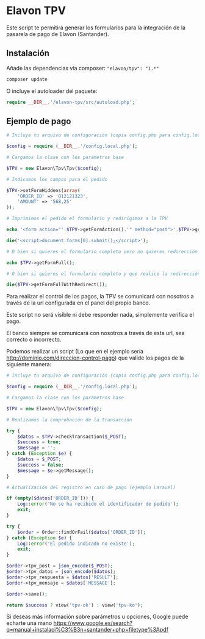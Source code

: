 Elavon TPV
=====

Este script te permitirá generar los formularios para la integración de la pasarela de pago de Elavon (Santander).

## Instalación

Añade las dependencias vía composer: `"elavon/tpv": "1.*"`

```bash
composer update
```

O incluye el autoloader del paquete:

```php
require __DIR__.'/elavon-tpv/src/autoload.php';
```

## Ejemplo de pago

```php
# Incluye tu arquivo de configuración (copia config.php para config.local.php)

$config = require (__DIR__.'/config.local.php');

# Cargamos la clase con los parámetros base

$TPV = new Elavon\Tpv\Tpv($config);

# Indicamos los campos para el pedido

$TPV->setFormHiddens(array(
    'ORDER_ID' => '012121323',
    'AMOUNT' => '568,25'
));

# Imprimimos el pedido el formulario y redirigimos a la TPV

echo '<form action="'.$TPV->getFormAction().'" method="post">'.$TPV->getFormHiddens().'</form>';

die('<script>document.forms[0].submit();</script>');

# O bien si quieres el formulario completo pero no quieres redirección

echo $TPV->getFormFull();

# O bien si quieres el formulario completo y que realice la redirección al momento

die($TPV->getFormFullWithRedirect());

```

Para realizar el control de los pagos, la TPV se comunicará con nosotros a través de la url configurada en el panel del propio banco.

Este script no será visible ni debe responder nada, simplemente verifica el pago.

El banco siempre se comunicará con nosotros a través de esta url, sea correcto o incorrecto.

Podemos realizar un script (Lo que en el ejemplo sería http://dominio.com/direccion-control-pago) que valide los pagos de la siguiente manera:

```php
# Incluye tu arquivo de configuración (copia config.php para config.local.php)

$config = require (__DIR__.'/config.local.php');

# Cargamos la clase con los parámetros base

$TPV = new Elavon\Tpv\Tpv($config);

# Realizamos la comprobación de la transacción

try {
    $datos = $TPV->checkTransaction($_POST);
    $success = true;
    $message = '';
} catch (Exception $e) {
    $datos = $_POST;
    $success = false;
    $message = $e->getMessage();
}

# Actualización del registro en caso de pago (ejemplo Laravel)

if (empty($datos['ORDER_ID'])) {
    Log::error('No se ha recibido el identificador de pedido');
    exit;
}

try {
    $order = Order::findOrFail($datos['ORDER_ID']);
} catch (Exception $e) {
    Log::error('El pedido indicado no existe');
    exit;
}

$order->tpv_post = json_encode($_POST);
$order->tpv_datos = json_encode($datos);
$order->tpv_respuesta = $datos['RESULT'];
$order->tpv_mensaje = $datos['MESSAGE'];

$order->save();

return $success ? view('tpv-ok') : view('tpv-ko');
```

Si deseas más información sobre parámetros u opciones, Google puede echarte una mano https://www.google.es/search?q=manual+instalaci%C3%B3n+santander+php+filetype%3Apdf
